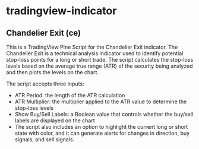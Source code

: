 # tradingview-indicator

## Chandelier Exit (ce)

This is a TradingView Pine Script for the Chandelier Exit indicator. The Chandelier Exit is a technical analysis indicator used to identify potential stop-loss points for a long or short trade. The script calculates the stop-loss levels based on the average true range (ATR) of the security being analyzed and then plots the levels on the chart.

The script accepts three inputs:

- ATR Period: the length of the ATR calculation
- ATR Multiplier: the multiplier applied to the ATR value to determine the stop-loss levels
- Show Buy/Sell Labels: a Boolean value that controls whether the buy/sell labels are displayed on the chart
- The script also includes an option to highlight the current long or short state with color, and it can generate alerts for changes in direction, buy signals, and sell signals.
